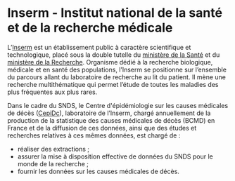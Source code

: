 # Inserm - Institut national de la santé et de la recherche médicale
<!-- SPDX-License-Identifier: MPL-2.0 -->

L’[Inserm](https://www.inserm.fr/) est un établissement public à caractère scientifique et technologique, placé sous la double tutelle du [ministère de la Santé](https://solidarites-sante.gouv.fr/) et du [ministère de la Recherche](https://www.enseignementsup-recherche.gouv.fr/). Organisme dédié à la recherche biologique, médicale et en santé des populations, l’Inserm se positionne sur l’ensemble du parcours allant du laboratoire de recherche au lit du patient. Il mène une recherche multithématique qui permet l’étude de toutes les maladies des plus fréquentes aux plus rares.

Dans le cadre du SNDS, le Centre d'épidémiologie sur les causes médicales de décès ([CepiDc](https://www.cepidc.inserm.fr/)), laboratoire de l’Inserm, chargé annuellement de la production de la statistique des causes médicales de décès (BCMD) en France et de la diffusion de ces données, ainsi que des études et recherches relatives à ces mêmes données, est chargé de :

- réaliser des extractions ;
- assurer la mise à disposition effective de données du SNDS pour le monde de la recherche ;
- fournir les données sur les causes médicales de décès.
